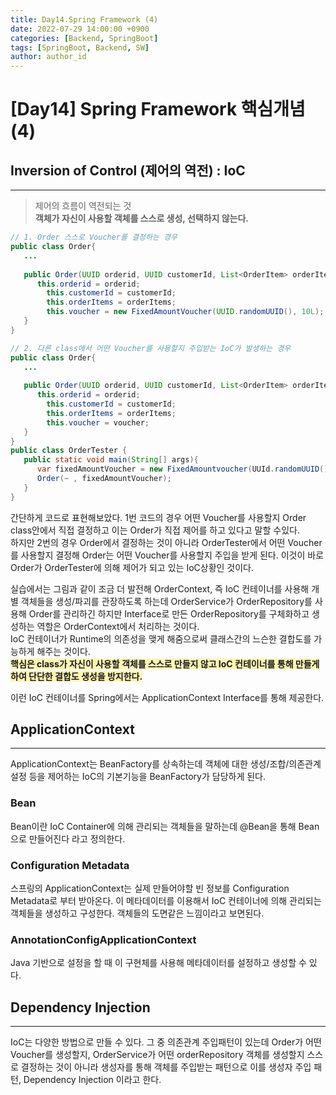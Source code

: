 ```yaml
---
title: Day14.Spring Framework (4)
date: 2022-07-29 14:00:00 +0900
categories: [Backend, SpringBoot]
tags: [SpringBoot, Backend, SW] 
author: author_id 
---
```


# [Day14] Spring Framework 핵심개념 (4)

## Inversion of Control (제어의 역전) : IoC
---

> 제어의 흐름이 역전되는 것  
**객체가 자신이 사용할 객체를 스스로 생성, 선택하지 않는다.**

```java
// 1. Order 스스로 Voucher를 결정하는 경우
public class Order{
   ...
   
   public Order(UUID orderid, UUID customerId, List<OrderItem> orderItems){
      this.orderid = orderid;
        this.customerId = customerId;
        this.orderItems = orderItems;
        this.voucher = new FixedAmountVoucher(UUID.randomUUID(), 10L);
   }
}

// 2. 다른 class에서 어떤 Voucher를 사용할지 주입받는 IoC가 발생하는 경우
public class Order{
   ...
   
   public Order(UUID orderid, UUID customerId, List<OrderItem> orderItems, Voucher voucher){
      this.orderid = orderid;
        this.customerId = customerId;
        this.orderItems = orderItems;
        this.voucher = voucher;
   }
}
public class OrderTester {
   public static void main(String[] args){
      var fixedAmountVoucher = new FixedAmountvoucher(UUId.randomUUID(), 10L);
      Order(~ , fixedAmountVoucher);
   }
}
```

간단하게 코드로 표현해보았다.
1번 코드의 경우 어떤 Voucher를 사용할지 Order class안에서 직접 결정하고 이는 Order가 직접 제어를 하고 있다고 말할 수있다.  
하지만 2번의 경우 Order에서 결정하는 것이 아니라 OrderTester에서 어떤 Voucher를 사용할지 결정해 Order는 어떤 Voucher를 사용할지 주입을 받게 된다. 이것이 바로  Order가 OrderTester에 의해 제어가 되고 있는 IoC상황인 것이다.
<br>

실습에서는 그림과 같이 조금 더 발전해 OrderContext, 즉 IoC 컨테이너를 사용해 개별 객체들을 생성/파괴를 관장하도록 하는데 OrderService가 OrderRepository를 사용해 Order를 관리하긴 하지만 Interface로 만든 OrderRepository를 구체화하고 생성하는 역할은 OrderContext에서 처리하는 것이다.  
IoC 컨테이너가 Runtime의 의존성을 맺게 해줌으로써 클래스간의 느슨한 결합도를 가능하게 해주는 것이다.    
**<span style = "background-color: #fff5b1">핵심은 class가 자신이 사용할 객체를 스스로 만들지 않고 IoC 컨테이너를 통해 만들게 하여 단단한 결합도 생성을 방지한다.</span>**
<br>

이런 IoC 컨테이너를 Spring에서는 ApplicationContext Interface를 통해 제공한다.
## ApplicationContext
---
ApplicationContext는 BeanFactory를 상속하는데 객체에 대한 생성/조합/의존관계설정 등을 제어하는 IoC의 기본기능을 BeanFactory가 담당하게 된다.

### Bean

Bean이란 IoC Container에 의해 관리되는 객체들을 말하는데 @Bean을 통해 Bean으로 만들어진다 라고 정의한다.

### Configuration Metadata

스프링의 ApplicationContext는 실제 만들어야할 빈 정보를 Configuration Metadata로 부터 받아온다. 이 메타데이터를 이용해서 IoC 컨테이너에 의해 관리되는 객체들을 생성하고 구성한다. 객체들의 도면같은 느낌이라고 보면된다.

### AnnotationConfigApplicationContext

Java 기반으로 설정을 할 때 이 구현체를 사용해 메타데이터를 설정하고 생성할 수 있다.

## Dependency Injection
---

IoC는 다양한 방법으로 만들 수 있다. 그 중 의존관계 주입패턴이 있는데 Order가 어떤 Voucher를 생성할지, OrderService가 어떤 orderRepository 객체를 생성할지 스스로 결정하는 것이 아니라 생성자를 통해 객체를 주입받는 패턴으로 이를 생성자 주입 패턴, Dependency Injection 이라고 한다.
